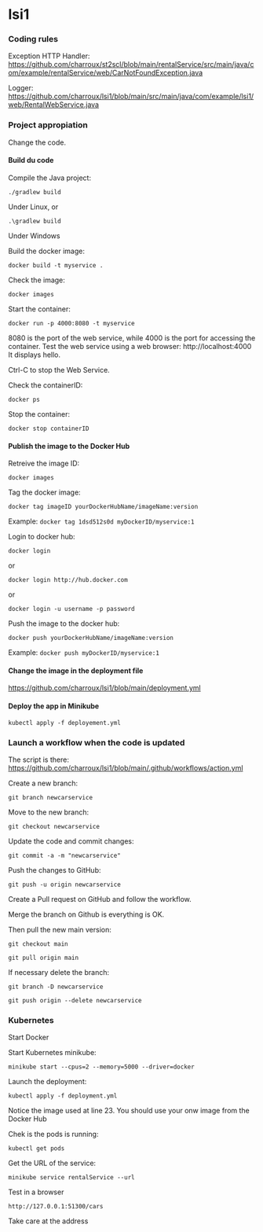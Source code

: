 # lsi1

### Coding rules

Exception HTTP Handler: https://github.com/charroux/st2scl/blob/main/rentalService/src/main/java/com/example/rentalService/web/CarNotFoundException.java

Logger: https://github.com/charroux/lsi1/blob/main/src/main/java/com/example/lsi1/web/RentalWebService.java

### Project appropiation

Change the code.

#### Build du code 

Compile the Java project:
```
./gradlew build
```
Under Linux, or
```
.\gradlew build
```
Under Windows

Build the docker image:
```
docker build -t myservice .
```

Check the image:
```
docker images
```

Start the container:
```
docker run -p 4000:8080 -t myservice
```

8080 is the port of the web service, while 4000 is the port for accessing the container. Test the web service using a web browser: http://localhost:4000 It displays hello.

Ctrl-C to stop the Web Service.

Check the containerID:
```
docker ps
```

Stop the container:
```
docker stop containerID
```

#### Publish the image to the Docker Hub

Retreive the image ID:
```
docker images
```

Tag the docker image:
```
docker tag imageID yourDockerHubName/imageName:version
```

Example: `docker tag 1dsd512s0d myDockerID/myservice:1`

Login to docker hub:
```
docker login
```
or
```
docker login http://hub.docker.com
```
or
```
docker login -u username -p password
```

Push the image to the docker hub:
```
docker push yourDockerHubName/imageName:version
```

Example: `docker push myDockerID/myservice:1`

#### Change the image in the deployment file

https://github.com/charroux/lsi1/blob/main/deployment.yml

#### Deploy the app in Minikube
```
kubectl apply -f deployement.yml
```


### Launch a workflow when the code is updated

The script is there: https://github.com/charroux/lsi1/blob/main/.github/workflows/action.yml

Create a new branch:
```
git branch newcarservice
```
Move to the new branch:
```
git checkout newcarservice
```
Update the code and commit changes:
```
git commit -a -m "newcarservice"
```
Push the changes to GitHub:
```
git push -u origin newcarservice
```
Create a Pull request on GitHub and follow the workflow.

Merge the branch on Github is everything is OK.

Then pull the new main version:

```
git checkout main
```
```
git pull origin main
```

If necessary delete the branch:

```
git branch -D newcarservice
```
```
git push origin --delete newcarservice
```
### Kubernetes

Start Docker

Start Kubernetes minikube:
```
minikube start --cpus=2 --memory=5000 --driver=docker
```

Launch the deployment:
```
kubectl apply -f deployment.yml  
```

Notice the image used at line 23. You should use your onw image from the Docker Hub

Chek is the pods is running:
```
kubectl get pods
```

Get the URL of the service:
```
minikube service rentalService --url  
```

Test in a browser
```
http://127.0.0.1:51300/cars  
```
Take care at the address
